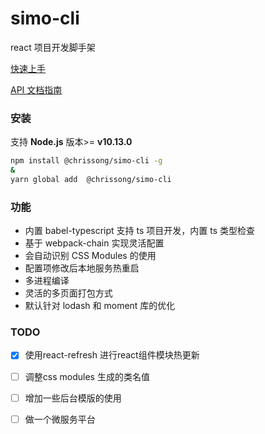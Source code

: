 # simo-cli

react 项目开发脚手架

[快速上手](./docs/guide.md)

[API 文档指南](./docs/config.md) 
### 安装

支持 **Node.js** 版本>= **v10.13.0**

```sh
npm install @chrissong/simo-cli -g
&
yarn global add  @chrissong/simo-cli
```

### 功能

- 内置 babel-typescript 支持 ts 项目开发，内置 ts 类型检查
- 基于 webpack-chain 实现灵活配置
- 会自动识别 CSS Modules 的使用
- 配置项修改后本地服务热重启
- 多进程编译
- 灵活的多页面打包方式
- 默认针对 lodash 和 moment 库的优化

### TODO
- [x] 使用react-refresh 进行react组件模块热更新
- [ ] 调整css modules 生成的类名值
- [ ] 增加一些后台模版的使用
- [ ] 做一个微服务平台  


